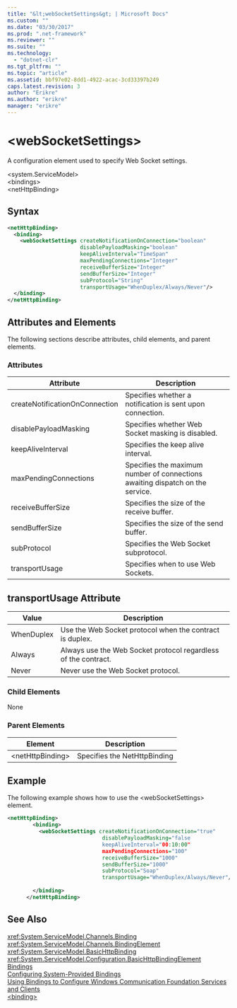 ```yaml
---
title: "&lt;webSocketSettings&gt; | Microsoft Docs"
ms.custom: ""
ms.date: "03/30/2017"
ms.prod: ".net-framework"
ms.reviewer: ""
ms.suite: ""
ms.technology: 
  - "dotnet-clr"
ms.tgt_pltfrm: ""
ms.topic: "article"
ms.assetid: bbf97e02-8dd1-4922-acac-3cd33397b249
caps.latest.revision: 3
author: "Erikre"
ms.author: "erikre"
manager: "erikre"
---
```

# &lt;webSocketSettings&gt;
A configuration element used to specify Web Socket settings.  
  
\<system.ServiceModel>  
\<bindings>  
\<netHttpBinding>  
  
## Syntax  
  
```xml  
<netHttpBinding>  
  <binding>   
    <webSocketSettings createNotificationOnConnection="boolean" 
                       disablePayloadMasking="boolean" 
                       keepAliveInterval="TimeSpan" 
                       maxPendingConnections="Integer" 
                       receiveBufferSize="Integer" 
                       sendBufferSize="Integer" 
                       subProtocol="String" 
                       transportUsage="WhenDuplex/Always/Never"/>
  </binding>  
</netHttpBinding>  
```  
  
## Attributes and Elements  
 The following sections describe attributes, child elements, and parent elements.  
  
### Attributes  
  
|Attribute|Description|  
|---------------|-----------------|  
|createNotificationOnConnection|Specifies whether a notification is sent upon connection.|  
|disablePayloadMasking|Specifies whether Web Socket masking is disabled.|  
|keepAliveInterval|Specifies the keep alive interval.|  
|maxPendingConnections|Specifies the maximum number of connections awaiting dispatch on the service.|  
|receiveBufferSize|Specifies the size of the receive buffer.|  
|sendBufferSize|Specifies the size of the send buffer.|  
|subProtocol|Specifies the Web Socket subprotocol.|  
|transportUsage|Specifies when to use Web Sockets.|  
  
## transportUsage Attribute  
  
|Value|Description|  
|-----------|-----------------|  
|WhenDuplex|Use the Web Socket protocol when the contract is duplex.|  
|Always|Always use the Web Socket protocol regardless of the contract.|  
|Never|Never use the Web Socket protocol.|  
  
### Child Elements  
 None  
  
### Parent Elements  
  
|Element|Description|  
|-------------|-----------------|  
|\<netHttpBinding>|Specifies the NetHttpBinding|  
  
## Example  
 The following example shows how to use the \<webSocketSettings> element.  
  
```xml  
<netHttpBinding>  
        <binding>  
          <webSocketSettings createNotificationOnConnection="true"  
                              disablePayloadMasking="false  
                              keepAliveInterval="00:10:00"  
                              maxPendingConnections="100"  
                              receiveBufferSize="1000"  
                              sendBufferSize="1000"  
                              subProtocol="Soap"  
                              transportUsage="WhenDuplex/Always/Never"/>  
  
        </binding>  
      </netHttpBinding>  
```  
  
## See Also  
 <xref:System.ServiceModel.Channels.Binding>   
 <xref:System.ServiceModel.Channels.BindingElement>   
 <xref:System.ServiceModel.BasicHttpBinding>   
 <xref:System.ServiceModel.Configuration.BasicHttpBindingElement>   
 [Bindings](../../../../../docs/framework/wcf/bindings.md)   
 [Configuring System-Provided Bindings](../../../../../docs/framework/wcf/feature-details/configuring-system-provided-bindings.md)   
 [Using Bindings to Configure Windows Communication Foundation Services and Clients](http://msdn.microsoft.com/en-us/bd8b277b-932f-472f-a42a-b02bb5257dfb)   
 [\<binding>](../../../../../docs/framework/misc/binding.md)

